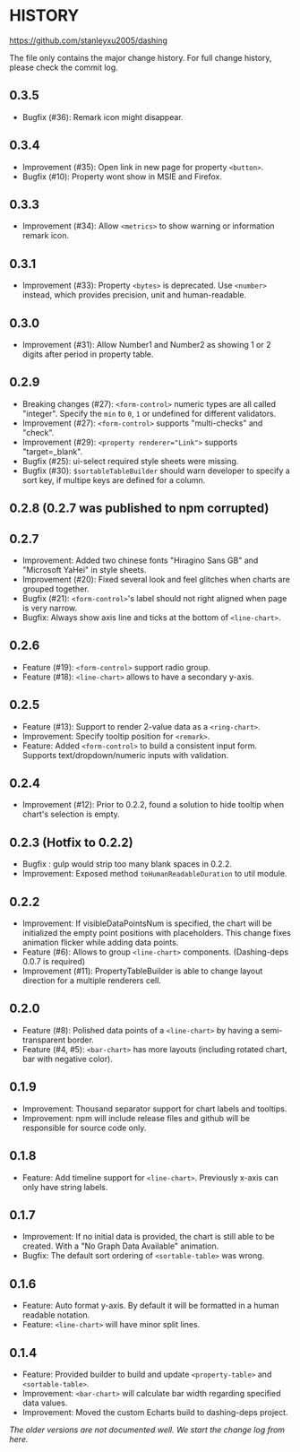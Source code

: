 # HISTORY
https://github.com/stanleyxu2005/dashing

The file only contains the major change history. For full change history, please check the commit log.

## 0.3.5
* Bugfix (#36): Remark icon might disappear.

## 0.3.4
* Improvement (#35): Open link in new page for property `<button>`.
* Bugfix (#10): Property <indicator shape="stripe"> wont show in MSIE and Firefox.

## 0.3.3
* Improvement (#34): Allow `<metrics>` to show warning or information remark icon.

## 0.3.1
* Improvement (#33): Property `<bytes>` is deprecated. Use `<number>` instead, which provides precision, unit and human-readable.

## 0.3.0
* Improvement (#31): Allow Number1 and Number2 as showing 1 or 2 digits after period in property table.

## 0.2.9
* Breaking changes (#27): `<form-control>` numeric types are all called "integer". Specify the `min` to `0`, `1` or undefined for different validators. 
* Improvement (#27): `<form-control>` supports "multi-checks" and "check".
* Improvement (#29): `<property renderer="Link">` supports "target=_blank".
* Bugfix (#25): ui-select required style sheets were missing.
* Bugfix (#30): `$sortableTableBuilder` should warn developer to specify a sort key, if multipe keys are defined for a column.

## 0.2.8 (0.2.7 was published to npm corrupted)

## 0.2.7
* Improvement: Added two chinese fonts "Hiragino Sans GB" and "Microsoft YaHei" in style sheets.
* Improvement (#20): Fixed several look and feel glitches when charts are grouped together.
* Bugfix (#21): `<form-control>`'s label should not right aligned when page is very narrow.
* Bugfix: Always show axis line and ticks at the bottom of `<line-chart>`.

## 0.2.6
* Feature (#19): `<form-control>` support radio group.
* Feature (#18): `<line-chart>` allows to have a secondary y-axis.

## 0.2.5
* Feature (#13): Support to render 2-value data as a `<ring-chart>`.
* Improvement: Specify tooltip position for `<remark>`.
* Feature: Added `<form-control>` to build a consistent input form. Supports text/dropdown/numeric inputs with validation.

## 0.2.4
* Improvement (#12): Prior to 0.2.2, found a solution to hide tooltip when chart's selection is empty.

## 0.2.3 (Hotfix to 0.2.2)
* Bugfix : gulp would strip too many blank spaces in 0.2.2. 
* Improvement: Exposed method `toHumanReadableDuration` to util module.

## 0.2.2
* Improvement: If visibleDataPointsNum is specified, the chart will be initialized the empty point positions with placeholders. This change fixes animation flicker while adding data points.
* Feature (#6): Allows to group `<line-chart>` components. (Dashing-deps 0.0.7 is required)
* Improvement (#11): PropertyTableBuilder is able to change layout direction for a multiple renderers cell.

## 0.2.0
* Feature (#8): Polished data points of a `<line-chart>` by having a semi-transparent border.
* Feature (#4, #5): `<bar-chart>` has more layouts (including rotated chart, bar with negative color).

## 0.1.9
* Improvement: Thousand separator support for chart labels and tooltips.
* Improvement: npm will include release files and github will be responsible for source code only.

## 0.1.8
* Feature: Add timeline support for `<line-chart>`. Previously x-axis can only have string labels.

## 0.1.7
* Improvement: If no initial data is provided, the chart is still able to be created. With a "No Graph Data Available" animation.
* Bugfix: The default sort ordering of `<sortable-table>` was wrong.

## 0.1.6
* Feature: Auto format y-axis. By default it will be formatted in a human readable notation.
* Feature: `<line-chart>` will have minor split lines.

## 0.1.4
* Feature: Provided builder to build and update `<property-table>` and `<sortable-table>`.
* Improvement: `<bar-chart>` will calculate bar width regarding specified data values.
* Improvement: Moved the custom Echarts build to dashing-deps project.

*The older versions are not documented well. We start the change log from here.*

